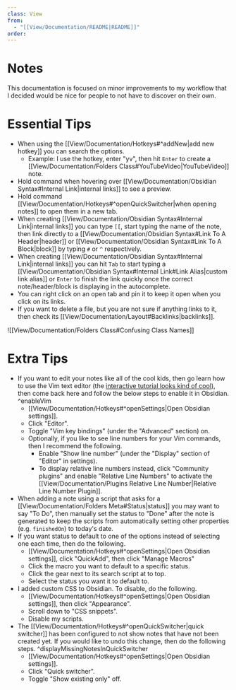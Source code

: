 ```yaml
---
class: View
from:
  - "[[View/Documentation/README|README]]"
order:
---
```

# Notes

This documentation is focused on minor improvements to my workflow that I decided would be nice for people to not have to discover on their own.

# Essential Tips

* When using the [[View/Documentation/Hotkeys#^addNew|add new hotkey]] you can search the options.
    * Example: I use the hotkey, enter "yv", then hit `Enter` to create a [[View/Documentation/Folders Class#YouTubeVideo|YouTubeVideo]] note.
* Hold command when hovering over [[View/Documentation/Obsidian Syntax#Internal Link|internal links]] to see a preview.
* Hold command [[View/Documentation/Hotkeys#^openQuickSwitcher|when opening notes]] to open them in a new tab.
* When creating [[View/Documentation/Obsidian Syntax#Internal Link|internal links]] you can type `[[`, start typing the name of the note, then link directly to a [[View/Documentation/Obsidian Syntax#Link To A Header|header]] or [[View/Documentation/Obsidian Syntax#Link To A Block|block]] by typing `#` or `^` respectively.
* When creating [[View/Documentation/Obsidian Syntax#Internal Link|internal links]] you can hit `Tab` to start typing a [[View/Documentation/Obsidian Syntax#Internal Link#Link Alias|custom link alias]] or `Enter` to finish the link quickly once the correct note/header/block is displaying in the autocomplete.
* You can right click on an open tab and pin it to keep it open when you click on its links.
* If you want to delete a file, but you are not sure if anything links to it, then check its [[View/Documentation/Layout#Backlinks|backlinks]].

![[View/Documentation/Folders Class#Confusing Class Names]]

# Extra Tips

- If you want to edit your notes like all of the cool kids, then go learn how to use the Vim text editor (the [interactive tutorial looks kind of cool](https://www.openvim.com)), then come back here and follow the below steps to enable it in Obsidian. ^enableVim
    - [[View/Documentation/Hotkeys#^openSettings|Open Obsidian settings]].
    - Click "Editor".
    - Toggle "Vim key bindings" (under the "Advanced" section) on.
    - Optionally, if you like to see line numbers for your Vim commands, then I recommend the following.
        - Enable "Show line number" (under the "Display" section of "Editor" in settings).
        - To display relative line numbers instead, click "Community plugins" and enable "Relative Line Numbers" to activate the [[View/Documentation/Plugins Relative Line Number|Relative Line Number Plugin]].
- When adding a note using a script that asks for a [[View/Documentation/Folders Meta#Status|status]] you may want to say "To Do", then manually set the status to "Done" after the note is generated to keep the scripts from automatically setting other properties (e.g. `finishedOn`) to today's date.
- If you want status to default to one of the options instead of selecting one each time, then do the following.
    - [[View/Documentation/Hotkeys#^openSettings|Open Obsidian settings]], click "QuickAdd", then click "Manage Macros"
    - Click the macro you want to default to a specific status.
    - Click the gear next to its search script at to top.
    - Select the status you want it to default to.
- I added custom CSS to Obsidian. To disable, do the following.
    - [[View/Documentation/Hotkeys#^openSettings|Open Obsidian settings]], then click "Appearance".
    - Scroll down to "CSS snippets".
    - Disable my scripts.
- The [[View/Documentation/Hotkeys#^openQuickSwitcher|quick switcher]] has been configured to not show notes that have not been created yet. If you would like to undo this change, then do the following steps. ^displayMissingNotesInQuickSwitcher
    - [[View/Documentation/Hotkeys#^openSettings|Open Obsidian settings]].
    - Click "Quick switcher".
    - Toggle "Show existing only" off.

